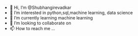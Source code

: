 - 👋 Hi, I’m @Shubhangirevadkar
- 👀 I’m interested in python,sql,machine learning, data science
- 🌱 I’m currently learning machine learning
- 💞️ I’m looking to collaborate on 
- 📫 How to reach me ...

<!---
Shubhangirevadkar/Shubhangirevadkar is a ✨ special ✨ repository because its `README.md` (this file) appears on your GitHub profile.
You can click the Preview link to take a look at your changes.
--->
